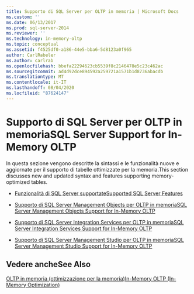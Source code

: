 ```yaml
---
title: Supporto di SQL Server per OLTP in memoria | Microsoft Docs
ms.custom: ''
ms.date: 06/13/2017
ms.prod: sql-server-2014
ms.reviewer: ''
ms.technology: in-memory-oltp
ms.topic: conceptual
ms.assetid: f4525df0-a186-44e5-bba6-5d8123a0f965
author: CarlRabeler
ms.author: carlrab
ms.openlocfilehash: bbefa22294623cb5539f8c2146478e5c23c462ac
ms.sourcegitcommit: ad4d92dce894592a259721a1571b1d8736abacdb
ms.translationtype: MT
ms.contentlocale: it-IT
ms.lasthandoff: 08/04/2020
ms.locfileid: "87624147"
---
```

# <a name="sql-server-support-for-in-memory-oltp"></a><span data-ttu-id="775e8-102">Supporto di SQL Server per OLTP in memoria</span><span class="sxs-lookup"><span data-stu-id="775e8-102">SQL Server Support for In-Memory OLTP</span></span>
  <span data-ttu-id="775e8-103">In questa sezione vengono descritte la sintassi e le funzionalità nuove e aggiornate per il supporto di tabelle ottimizzate per la memoria.</span><span class="sxs-lookup"><span data-stu-id="775e8-103">This section discusses new and updated syntax and features supporting memory-optimized tables.</span></span>  
  
-   [<span data-ttu-id="775e8-104">Funzionalità di SQL Server supportate</span><span class="sxs-lookup"><span data-stu-id="775e8-104">Supported SQL Server Features</span></span>](unsupported-sql-server-features-for-in-memory-oltp.md)  
  
-   [<span data-ttu-id="775e8-105">Supporto di SQL Server Management Objects per OLTP in memoria</span><span class="sxs-lookup"><span data-stu-id="775e8-105">SQL Server Management Objects Support for In-Memory OLTP</span></span>](sql-server-management-objects-support-for-in-memory-oltp.md)  
  
-   [<span data-ttu-id="775e8-106">Supporto di SQL Server Integration Services per OLTP in memoria</span><span class="sxs-lookup"><span data-stu-id="775e8-106">SQL Server Integration Services Support for In-Memory OLTP</span></span>](sql-server-integration-services-support-for-in-memory-oltp.md)  
  
-   [<span data-ttu-id="775e8-107">Supporto di SQL Server Management Studio per OLTP in memoria</span><span class="sxs-lookup"><span data-stu-id="775e8-107">SQL Server Management Studio Support for In-Memory OLTP</span></span>](sql-server-management-studio-support-for-in-memory-oltp.md)  
  
## <a name="see-also"></a><span data-ttu-id="775e8-108">Vedere anche</span><span class="sxs-lookup"><span data-stu-id="775e8-108">See Also</span></span>  
 [<span data-ttu-id="775e8-109">OLTP in memoria &#40;ottimizzazione per la memoria&#41;</span><span class="sxs-lookup"><span data-stu-id="775e8-109">In-Memory OLTP &#40;In-Memory Optimization&#41;</span></span>](in-memory-oltp-in-memory-optimization.md)  
  
  
